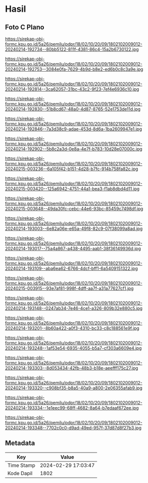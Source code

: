 # Hasil

## Foto C Plano

https://sirekap-obj-formc.kpu.go.id/5a26/pemilu/pdpr/18/02/10/20/09/1802102009012-20240214-192734--80bb5122-811f-4381-86c4-15a2b6730122.jpg

https://sirekap-obj-formc.kpu.go.id/5a26/pemilu/pdpr/18/02/10/20/09/1802102009012-20240214-192753--3084e0fa-7629-4b9d-b8e2-ed6b0c8c3a9e.jpg

https://sirekap-obj-formc.kpu.go.id/5a26/pemilu/pdpr/18/02/10/20/09/1802102009012-20240214-192814--3ca62057-31bc-43c2-9f23-7ef4e6936c10.jpg

https://sirekap-obj-formc.kpu.go.id/5a26/pemilu/pdpr/18/02/10/20/09/1802102009012-20240214-192830--51b8cd67-48a0-4d87-8765-52e1753de11d.jpg

https://sirekap-obj-formc.kpu.go.id/5a26/pemilu/pdpr/18/02/10/20/09/1802102009012-20240214-192846--7a3d38c9-adae-453d-8d6a-1ba2609947e1.jpg

https://sirekap-obj-formc.kpu.go.id/5a26/pemilu/pdpr/18/02/10/20/09/1802102009012-20240214-192902--5b8c2a3d-0e8a-4e7f-b783-10d28e07000c.jpg

https://sirekap-obj-formc.kpu.go.id/5a26/pemilu/pdpr/18/02/10/20/09/1802102009012-20240215-003236--6a105f42-b151-4d28-b7fc-914b758fa82c.jpg

https://sirekap-obj-formc.kpu.go.id/5a26/pemilu/pdpr/18/02/10/20/09/1802102009012-20240215-003420--125a6942-4751-44a1-bea3-f1ab8dbd4d11.jpg

https://sirekap-obj-formc.kpu.go.id/5a26/pemilu/pdpr/18/02/10/20/09/1802102009012-20240215-003648--49da30fc-cebc-44e6-93bc-85459c7498df.jpg

https://sirekap-obj-formc.kpu.go.id/5a26/pemilu/pdpr/18/02/10/20/09/1802102009012-20240214-193003--6e82a06e-e65a-49f8-82c9-07f38099a8ad.jpg

https://sirekap-obj-formc.kpu.go.id/5a26/pemilu/pdpr/18/02/10/20/09/1802102009012-20240214-193017--75a4a867-a438-4495-aab1-38f36149936d.jpg

https://sirekap-obj-formc.kpu.go.id/5a26/pemilu/pdpr/18/02/10/20/09/1802102009012-20240214-193109--aba6ea62-6766-4dcf-bff1-6a5409151322.jpg

https://sirekap-obj-formc.kpu.go.id/5a26/pemilu/pdpr/18/02/10/20/09/1802102009012-20240215-003915--93e7af81-998f-4dff-aa7f-a31a77627cf1.jpg

https://sirekap-obj-formc.kpu.go.id/5a26/pemilu/pdpr/18/02/10/20/09/1802102009012-20240214-193148--0247ab34-7e46-4ce1-a326-809b32e880c5.jpg

https://sirekap-obj-formc.kpu.go.id/5a26/pemilu/pdpr/18/02/10/20/09/1802102009012-20240214-193201--8b60a422-a0f3-4310-bc33-c8c188561e9f.jpg

https://sirekap-obj-formc.kpu.go.id/5a26/pemilu/pdpr/18/02/10/20/09/1802102009012-20240214-193248--1af53e54-6935-4055-b5a7-cf303a6609e4.jpg

https://sirekap-obj-formc.kpu.go.id/5a26/pemilu/pdpr/18/02/10/20/09/1802102009012-20240214-193303--8d053434-42fb-48b3-b18e-aeefff175c27.jpg

https://sirekap-obj-formc.kpu.go.id/5a26/pemilu/pdpr/18/02/10/20/09/1802102009012-20240214-193320--c908bf35-b8a5-40a9-a800-2e06355afab9.jpg

https://sirekap-obj-formc.kpu.go.id/5a26/pemilu/pdpr/18/02/10/20/09/1802102009012-20240214-193334--1e1eec99-68ff-4682-8a64-b7edaaf672ee.jpg

https://sirekap-obj-formc.kpu.go.id/5a26/pemilu/pdpr/18/02/10/20/09/1802102009012-20240214-193348--7702c0c0-d9ad-49ed-957f-37d87d8f27b3.jpg


## Metadata

| Key        | Value               |
| ---------- | ------------------- |
| Time Stamp | 2024-02-29 17:03:47 |
| Kode Dapil | 1802                |



